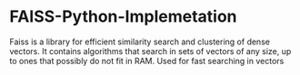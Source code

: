 # FAISS-Python-Implemetation
Faiss is a library for efficient similarity search and clustering of dense vectors. It contains algorithms that search in sets of vectors of any size, up to ones that possibly do not fit in RAM. Used for fast searching in vectors
